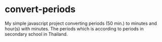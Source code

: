 # convert-periods

My simple javascript project converting periods (50 min.) to minutes and hour(s) with minutes. The periods which is according to periods in secondary school in Thailand. 
